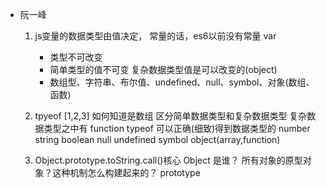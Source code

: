 - 阮一峰

    1. js变量的数据类型由值决定，
        常量的话，es6以前没有常量  var
        - 类型不可改变
        - 简单类型的值不可变 复杂数据类型值是可以改变的(object)
        - 数组型、字符串、布尔值、undefined、null、symbol、对象(数组、函数)

    2. tpyeof [1,2,3] 如何知道是数组
        区分简单数据类型和复杂数据类型
        复杂数据类型之中有 function
        typeof 可以正确(细致)得到数据类型的
        number string boolean null undefined symbol object(array,function)
    3. Object.prototype.toString.call()核心
        Object 是谁？  所有对象的原型对象？这种机制怎么构建起来的？
        prototype 
